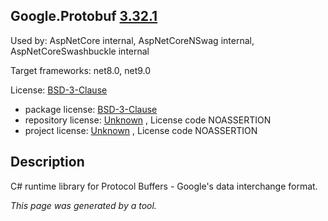 ﻿Google.Protobuf [3.32.1](https://www.nuget.org/packages/Google.Protobuf/3.32.1)
--------------------

Used by: AspNetCore internal, AspNetCoreNSwag internal, AspNetCoreSwashbuckle internal

Target frameworks: net8.0, net9.0

License: [BSD-3-Clause](../../../../licenses/bsd-3-clause) 

- package license: [BSD-3-Clause](https://licenses.nuget.org/BSD-3-Clause) 
- repository license: [Unknown](https://github.com/protocolbuffers/protobuf.git) , License code NOASSERTION
- project license: [Unknown](https://github.com/protocolbuffers/protobuf) , License code NOASSERTION

Description
-----------
C# runtime library for Protocol Buffers - Google's data interchange format.

*This page was generated by a tool.*